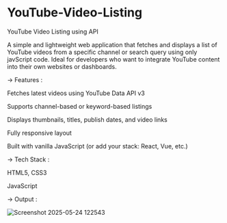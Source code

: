# YouTube-Video-Listing
YouTube Video Listing using API



A simple and lightweight web application that fetches and displays a list of YouTube videos from a specific channel or search query using only javScript code. Ideal for developers who want to integrate YouTube content into their own websites or dashboards.

-> Features :


Fetches latest videos using YouTube Data API v3

Supports channel-based or keyword-based listings

Displays thumbnails, titles, publish dates, and video links

Fully responsive layout

Built with vanilla JavaScript (or add your stack: React, Vue, etc.)

-> Tech Stack :


HTML5, CSS3

JavaScript 


-> Output :


![Screenshot 2025-05-24 122543](https://github.com/user-attachments/assets/7c7b81be-9699-4492-9f78-e71930de2ece)
